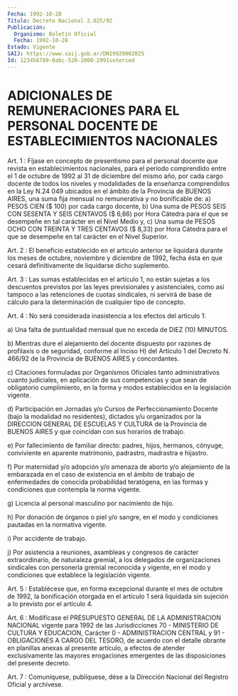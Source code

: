 ```yaml
---
Fecha: 1992-10-28
Título: Decreto Nacional 2.025/92
Publicación:
  Organismo: Boletín Oficial
  Fecha: 1992-10-28
Estado: Vigente
SAIJ: https://www.saij.gob.ar/DN19920002025
Id: 123456789-0abc-520-2000-2991soterced
---
```

# ADICIONALES DE REMUNERACIONES PARA EL PERSONAL DOCENTE DE ESTABLECIMIENTOS NACIONALES

<a id="1"></a>
Art.  1  :  Fíjase en concepto de presentismo para el personal docente  que  revista   en  establecimientos  nacionales,  para  el período comprendido entre  el  1  de  octubre  de  1992  al  31  de diciembre  del  mismo  año,  por  cada  cargo  docente de todos los niveles y modalidades de la enseñanza comprendidos  en  la Ley N.24 049  ubicados  en  el  ámbito de la Provincia de BUENOS AIRES,  una suma fija mensual no remunerativa  y  no  bonificable  de: a) PESOS CIEN ($ 100) por cada cargo docente, b) Una suma de PESOS  SEIS CON SESENTA  Y  SEIS CENTAVOS ($ 6,66) por Hora Cátedra para el que  se desempeñe en  tal  carácter  en  el  Nivel  Medio y, c) Una suma de PESOS OCHO CON TREINTA Y TRES CENTAVOS ($ 8,33)  por  Hora  Cátedra para  el  que  se  desempeñe  en tal carácter en el Nivel Superior.

<a id="2"></a>
Art.  2  : El beneficio establecido en el artículo anterior se liquidará durante  los  meses  de octubre, noviembre y diciembre de 1992, fecha ésta en que cesará definitivamente  de liquidarse dicho suplemento.

<a id="3"></a>
Art.  3  :  Las  sumas establecidas en el artículo 1, no están sujetas a los descuentos  previstos  por  las leyes previsionales y asistenciales,  como  así  tampoco  a  las  retenciones  de  cuotas sindicales, ni servirá de base de cálculo para  la determinación de cualquier tipo de concepto.

<a id="4"></a>
Art.  4  :  No será considerada inasistencia a los efectos del artículo 1:

a) Una falta de puntualidad  mensual  que  no  exceda de DIEZ (10) MINUTOS.

b) Mientras dure el alejamiento del docente dispuesto  por razones de profilaxis o de seguridad, conforme al Inciso H) del Artículo  1 del Decreto N. 466/92 de la Provincia de BUENOS AIRES y concordantes.

c)    Citaciones    formuladas   por  Organismos  Oficiales  tanto administrativos cuanto judiciales, en aplicación de sus competencias y que sean de obligatorio  cumplimiento, en la forma y modos establecidos en la legislación vigente.

d)  Participación  en  Jornadas  y/o Cursos  de  Perfeccionamiento Docente (bajo la modalidad no residentes), dictados y/u organizados por la DIRECCION GENERAL  DE  ESCUELAS  Y CULTURA de la Provincia  de  BUENOS  AIRES  y  que coincidan con sus horarios  de trabajo.

e)  Por  fallecimiento  de  familiar    directo:   padres,  hijos, hermanos,  cónyuge, conviviente en aparente matrimonio,  padrastro, madrastra e hijastro.

f)  Por  maternidad   y/o  adopción  y/o  amenaza  de  aborto  y/o alejamiento de la embarazada  en el caso de existencia en el ámbito de trabajo de enfermedades de conocida  probabilidad teratógena, en las  formas  y  condiciones  que  contempla la  norma  vigente.

g)  Licencia al personal masculino  por  nacimiento  de  hijo.

h) Por  donación  de  órganos  o  piel  y/o  sangre,  en el modo y condiciones pautadas en la normativa vigente.

i) Por accidente de trabajo.

j)  Por asistencia a reuniones, asambleas y congresos de  carácter extraordinario,    de   naturaleza  gremial,  a  los  delegados  de organizaciones  sindicales  con  personería  gremial  reconocida  y vigente, en el modo  y  condiciones  que  establece  la legislación vigente.

<a id="5"></a>
Art.  5 : Establécese que, en forma excepcional durante el mes de octubre de  1992, la bonificación otorgada en el artículo 1 será liquidada sin sujeción a lo previsto por el artículo 4.

<a id="6"></a>
Art. 6 : Modifícase el PRESUPUESTO GENERAL DE LA ADMINISTRACION NACIONAL  vigente  para  1992 de las Jurisdicciones 70 - MINISTERIO DE CULTURA Y EDUCACION, Carácter  0 - ADMINISTRACION CENTRAL y 91 - OBLIGACIONES A CARGO DEL TESORO, de  acuerdo con el detalle obrante en  planillas anexas al presente artículo,  a  efectos  de  atender exclusivamente    las    mayores   erogaciones  emergentes  de  las disposiciones del presente decreto.

<a id="7"></a>
Art. 7 : Comuníquese, publíquese, dése a la Dirección Nacional del Registro Oficial y archívese.